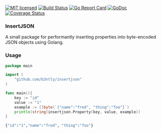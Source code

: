 [![MIT licensed](https://img.shields.io/badge/license-MIT-blue.svg)](https://raw.githubusercontent.com/b3ntly/insertjson/master/LICENSE.txt) 
[![Build Status](https://travis-ci.org/b3ntly/insertjson.svg?branch=master)](https://travis-ci.org/b3ntly/insertjson)
[![Go Report Card](https://goreportcard.com/badge/github.com/b3ntly/insertjson)](https://goreportcard.com/report/github.com/b3ntly/insertjson)
[![GoDoc](https://godoc.org/github.com/b3ntly/insertjson?status.svg)](https://godoc.org/github.com/b3ntly/insertjson)
[![Coverage Status](https://coveralls.io/repos/github/b3ntly/insertjson/badge.svg?branch=master)](https://coveralls.io/github/b3ntly/insertjson?branch=master?q=1) 

### InsertJSON

A small package for performantly inserting properties into byte-encoded JSON objects using Golang.

### Usage 

```go 
package main 

import (
    "github.com/b3ntly/insertjson"
)

func main(){
    key := "id"
    value := "1"
    example := []byte(`{"name":"fred", "thing":"foo"}`)
    println(string(insertjson.Property(key, value, example))
}
```

```bash
{"id":"1","name":"fred", "thing":"foo"}
```